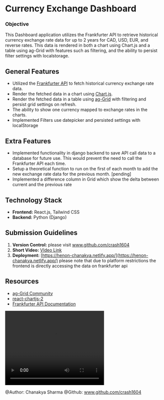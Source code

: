 # Currency Exchange Dashboard

### Objective

This Dashboard application utilizes the Frankfurter API to retrieve historical currency exchange rate data for up to 2 years for CAD, USD, EUR, and reverse rates. This data is rendered in both a chart using Chart.js and a table using ag-Grid with features such as filtering, and the ability to persist filter settings with localstorage.

## General Features

- Utilized the [Frankfurter API](https://www.frankfurter.app/docs/) to fetch historical currency exchange rate data.
- Render the fetched data in a chart using [Chart.js](https://www.npmjs.com/package/react-chartjs-2).
- Render the fetched data in a table using [ag-Grid](https://www.npmjs.com/package/ag-grid-community) with filtering and persist grid settings on refresh.
- The ability to show one currency mapped to exchange rates in the charts.
- Implemented Filters use datepicker and persisted settings with localStorage 

## Extra Features

- Implemented functionality in django backend to save API call data to a database for future use. This would prevent the need to call the Frankfurter API each time.
- Setup a theoretical function to run on the first of each month to add the new exchange rate data for the previous month. [pending]
- Implemented a difference column in Grid which show the delta between current and the previous rate

## Technology Stack

- **Frontend:** React.js, Tailwind CSS
- **Backend:** Python (Django)

## Submission Guidelines

1. **Version Control:** please visit www.github.com/crash1604
2. **Short Video:** [VIdeo Link](https://github.com/crash1604/Henon/blob/main/media/2024-06-12_18-35-29.mp4)
3. **Deployment:** [https://henon-chanakya.netlify.app/](https://henon-chanakya.netlify.app/)
please note that due to platform restrictions the frontend is directly accessing the data on frankfurter api

## Resources

- [ag-Grid Community](https://www.npmjs.com/package/ag-grid-community)
- [react-chartjs-2](https://www.npmjs.com/package/react-chartjs-2)
- [Frankfurter API Documentation](https://www.frankfurter.app/docs/)


<video width="320" height="240" controls>
  <source src="https://github.com/crash1604/Henon/blob/main/media/2024-06-12_18-35-29.mp4" type="video/mp4">
  Your browser does not support the video tag.
</video>

@Author: Chanakya Sharma
@Github: www.github.com/crash1604

